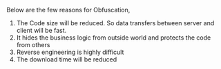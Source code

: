 
  Below are the few reasons for Obfuscation,
  1. The Code size will be reduced. So data transfers between server and client will be fast.
  2. It hides the business logic from outside world and protects the code from others
  3. Reverse engineering is highly difficult
  4. The download time will be reduced
